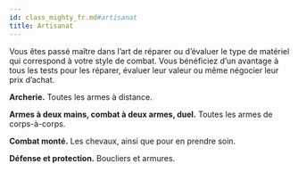 ```yaml
---
id: class_mighty_fr.md#artisanat
title: Artisanat
---
```


Vous êtes passé maître dans l’art de réparer ou d’évaluer le type de matériel qui correspond à votre style de combat. Vous bénéficiez d’un avantage à tous les tests pour les réparer, évaluer leur valeur ou même négocier leur prix d’achat.

**Archerie.** Toutes les armes à distance.

**Armes à deux mains, combat à deux armes, duel.** Toutes les armes de corps-à-corps.

**Combat monté.** Les chevaux, ainsi que pour en prendre soin.

**Défense et protection.** Boucliers et armures.

